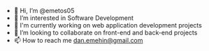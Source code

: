 - 👋 Hi, I’m @emetos05
- 👀 I’m interested in Software Development
- 🌱 I'm currently working on web application development projects
- 💞️ I’m looking to collaborate on front-end and back-end projects
- 📫 How to reach me dan.emehin@gmail.com

<!---
emetos05/emetos05 is a ✨ special ✨ repository because its `README.md` (this file) appears on your GitHub profile.
You can click the Preview link to take a look at your changes.
--->
